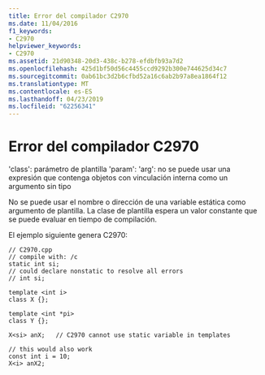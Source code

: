 ```yaml
---
title: Error del compilador C2970
ms.date: 11/04/2016
f1_keywords:
- C2970
helpviewer_keywords:
- C2970
ms.assetid: 21d90348-20d3-438c-b278-efdbfb93a7d2
ms.openlocfilehash: 425d1bf50d56c4455ccd9292b300e744625d34c7
ms.sourcegitcommit: 0ab61bc3d2b6cfbd52a16c6ab2b97a8ea1864f12
ms.translationtype: MT
ms.contentlocale: es-ES
ms.lasthandoff: 04/23/2019
ms.locfileid: "62256341"
---
```

# <a name="compiler-error-c2970"></a>Error del compilador C2970

'class': parámetro de plantilla 'param': 'arg': no se puede usar una expresión que contenga objetos con vinculación interna como un argumento sin tipo

No se puede usar el nombre o dirección de una variable estática como argumento de plantilla. La clase de plantilla espera un valor constante que se puede evaluar en tiempo de compilación.

El ejemplo siguiente genera C2970:

```
// C2970.cpp
// compile with: /c
static int si;
// could declare nonstatic to resolve all errors
// int si;

template <int i>
class X {};

template <int *pi>
class Y {};

X<si> anX;   // C2970 cannot use static variable in templates

// this would also work
const int i = 10;
X<i> anX2;
```